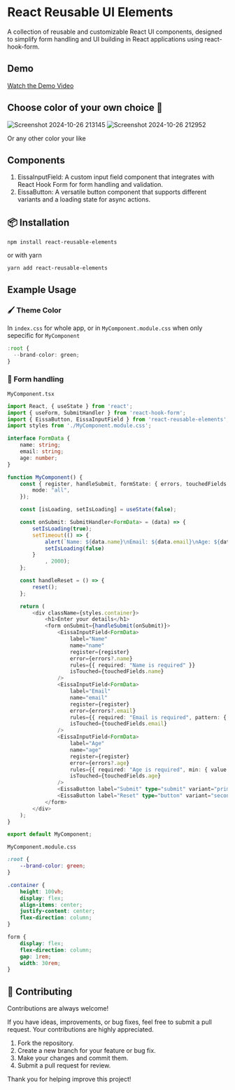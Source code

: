 
# React Reusable UI Elements
A collection of reusable and customizable React UI components, designed to simplify form handling and UI building in React applications using react-hook-form.


## Demo
[Watch the Demo Video](https://github.com/user-attachments/assets/40e99abf-9f97-4e53-a03f-93c67bb3c5a8)




## Choose color of your own choice 🎨
![Screenshot 2024-10-26 213145](https://github.com/user-attachments/assets/4d33adf5-75b9-4711-95ee-3a2cf03ec992)
![Screenshot 2024-10-26 212952](https://github.com/user-attachments/assets/02cb0d4e-35e0-4af2-bcad-fbab08a9ea6a)

Or any other color your like


## Components
1. EissaInputField: A custom input field component that integrates with React Hook Form for form handling and validation.
2. EissaButton: A versatile button component that supports different variants and a loading state for async actions.


## 📦 Installation

```
npm install react-reusable-elements
```

or with yarn

```
yarn add react-reusable-elements
```

## Example Usage

### 🖌️ Theme Color

In `index.css` for whole app, or in `MyComponent.module.css` when only sepecific for `MyComponent`
```typescript
:root {
  --brand-color: green;
} 
```

### 📝 Form handling

`MyComponent.tsx`

```typescript
import React, { useState } from 'react';
import { useForm, SubmitHandler } from 'react-hook-form';
import { EissaButton, EissaInputField } from 'react-reusable-elements';
import styles from './MyComponent.module.css';

interface FormData {
    name: string;
    email: string;
    age: number;
}

function MyComponent() {
    const { register, handleSubmit, formState: { errors, touchedFields }, reset } = useForm<FormData>({
        mode: "all",
    });

    const [isLoading, setIsLoading] = useState(false);

    const onSubmit: SubmitHandler<FormData> = (data) => {
        setIsLoading(true);
        setTimeout(() => {
            alert(`Name: ${data.name}\nEmail: ${data.email}\nAge: ${data.age}`);
            setIsLoading(false)
        }
            , 2000);
    };

    const handleReset = () => {
        reset();
    };

    return (
        <div className={styles.container}>
            <h1>Enter your details</h1>
            <form onSubmit={handleSubmit(onSubmit)}>
                <EissaInputField<FormData>
                    label="Name"
                    name="name"
                    register={register}
                    error={errors?.name}
                    rules={{ required: "Name is required" }}
                    isTouched={touchedFields.name}
                />
                <EissaInputField<FormData>
                    label="Email"
                    name="email"
                    register={register}
                    error={errors?.email}
                    rules={{ required: "Email is required", pattern: { value: /^[\w-\.]+@([\w-]+\.)+[\w-]{2,4}$/g, message: "Invalid email format" } }}
                    isTouched={touchedFields.email}
                />
                <EissaInputField<FormData>
                    label="Age"
                    name="age"
                    register={register}
                    error={errors?.age}
                    rules={{ required: "Age is required", min: { value: 1, message: "Age must be positive" } }}
                    isTouched={touchedFields.age}
                />
                <EissaButton label="Submit" type="submit" variant="primary" isLoading={isLoading} />
                <EissaButton label="Reset" type="button" variant="secondary" onClick={handleReset} />
            </form>
        </div>
    );
}

export default MyComponent;

```

`MyComponent.module.css`

```css
:root {
    --brand-color: green;
}

.container {
    height: 100vh;
    display: flex;
    align-items: center;
    justify-content: center;
    flex-direction: column;
}

form {
    display: flex;
    flex-direction: column;
    gap: 1rem;
    width: 30rem;
}
```


## 🤝 Contributing

Contributions are always welcome!

If you have ideas, improvements, or bug fixes, feel free to submit a pull request. Your contributions are highly appreciated.

1. Fork the repository.
2. Create a new branch for your feature or bug fix.
3. Make your changes and commit them.
4. Submit a pull request for review.

Thank you for helping improve this project!
